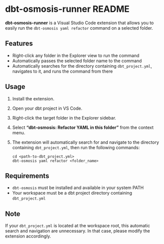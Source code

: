 # dbt-osmosis-runner README

**dbt-osmosis-runner** is a Visual Studio Code extension that allows you to easily run the `dbt-osmosis yaml refactor` command on a selected folder.

## Features

- Right-click any folder in the Explorer view to run the command
- Automatically passes the selected folder name to the command
- Automatically searches for the directory containing `dbt_project.yml`, navigates to it, and runs the command from there

## Usage

1. Install the extension.

2. Open your dbt project in VS Code.

3. Right-click the target folder in the Explorer sidebar.

4. Select **“dbt-osmosis: Refactor YAML in this folder”** from the context menu.

5. The extension will automatically search for and navigate to the directory containing `dbt_project.yml`, then run the following commands:

   ```
   cd <path-to-dbt_project.yml>
   dbt-osmosis yaml refactor <folder_name>
   ```

## Requirements

- `dbt-osmosis` must be installed and available in your system PATH
- Your workspace must be a dbt project directory containing `dbt_project.yml`

## Note

If your `dbt_project.yml` is located at the workspace root, this automatic search and navigation are unnecessary.
 In that case, please modify the extension accordingly.